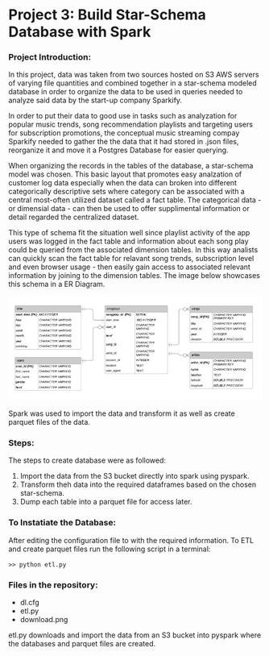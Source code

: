 # Project 3: Build Star-Schema Database with Spark

### Project Introduction:

In this project, data was taken from two sources hosted on S3 AWS servers of varying file quantities and combined together in a star-schema modeled database in order to organize the data to be used in queries needed to analyze said data by the start-up company Sparkify.

In order to put their data to good use in tasks such as analyzation for popular music trends, song recommendation playlists and targeting users for subscription promotions, the conceptual music streaming compay Sparkify needed to gather the the data that it had stored in .json files, reorganize it and move it a Postgres Database for easier querying.

When organizing the records in the tables of the database, a star-schema model was chosen. This basic layout that promotes easy analzation of customer log data especially when the data can broken into different categorically descriptive sets where category can be associated with a central most-often utilized dataset called a fact table. The categorical data - or dimensial data - can then be used to offer supplimental information or detail regarded the centralized dataset.

This type of schema fit the situation well since playlist activity of the app users was logged in the fact table and information about each song play could be queried from the associated dimension tables. In this way analists can quickly scan the fact table for relavant song trends, subscription level and even browser usage - then easily gain access to associated relevant information by joining to the dimension tables. The image below showcases this schema in a ER Diagram.


![image info](./download.png)

Spark was used to import the data and transform it as well as create parquet files of the data.

### Steps:

The steps to create database were as followed:

1) Import the data from the S3 bucket directly into spark using pyspark. <br>
2) Transform theh data into the required dataframes based on the chosen star-schema.
3) Dump each table into a parquet file for access later. <br>


### To Instatiate the Database:

After editing the configuration file to with the required information. To ETL and create parquet files run the following script in a terminal:

```
>> python etl.py

```

### Files in the repository:

* dl.cfg
* etl.py
* download.png

etl.py downloads and import the data from an S3 bucket into pyspark where the databases and parquet files are created.

<br>
<br>
